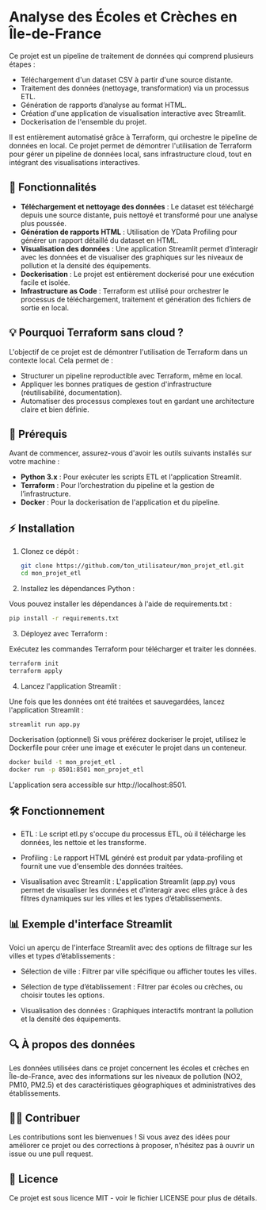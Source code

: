 # Analyse des Écoles et Crèches en Île-de-France

Ce projet est un pipeline de traitement de données qui comprend plusieurs étapes :

- Téléchargement d'un dataset CSV à partir d'une source distante.
- Traitement des données (nettoyage, transformation) via un processus ETL.
- Génération de rapports d’analyse au format HTML.
- Création d'une application de visualisation interactive avec Streamlit.
- Dockerisation de l'ensemble du projet.

Il est entièrement automatisé grâce à Terraform, qui orchestre le pipeline de données en local. Ce projet permet de démontrer l'utilisation de Terraform pour gérer un pipeline de données local, sans infrastructure cloud, tout en intégrant des visualisations interactives.

## 🚀 Fonctionnalités

- **Téléchargement et nettoyage des données** : Le dataset est téléchargé depuis une source distante, puis nettoyé et transformé pour une analyse plus poussée.
- **Génération de rapports HTML** : Utilisation de YData Profiling pour générer un rapport détaillé du dataset en HTML.
- **Visualisation des données** : Une application Streamlit permet d’interagir avec les données et de visualiser des graphiques sur les niveaux de pollution et la densité des équipements.
- **Dockerisation** : Le projet est entièrement dockerisé pour une exécution facile et isolée.
- **Infrastructure as Code** : Terraform est utilisé pour orchestrer le processus de téléchargement, traitement et génération des fichiers de sortie en local.

## 💡 Pourquoi Terraform sans cloud ?

L'objectif de ce projet est de démontrer l'utilisation de Terraform dans un contexte local. Cela permet de :

- Structurer un pipeline reproductible avec Terraform, même en local.
- Appliquer les bonnes pratiques de gestion d'infrastructure (réutilisabilité, documentation).
- Automatiser des processus complexes tout en gardant une architecture claire et bien définie.

## 🔧 Prérequis

Avant de commencer, assurez-vous d'avoir les outils suivants installés sur votre machine :

- **Python 3.x** : Pour exécuter les scripts ETL et l'application Streamlit.
- **Terraform** : Pour l’orchestration du pipeline et la gestion de l’infrastructure.
- **Docker** : Pour la dockerisation de l'application et du pipeline.

## ⚡ Installation

1. Clonez ce dépôt :

   ```bash
   git clone https://github.com/ton_utilisateur/mon_projet_etl.git
   cd mon_projet_etl
   ```

2. Installez les dépendances Python :

Vous pouvez installer les dépendances à l'aide de requirements.txt :
  ```bash
  pip install -r requirements.txt
  ```

3. Déployez avec Terraform :

Exécutez les commandes Terraform pour télécharger et traiter les données.
  ```bash
  terraform init
  terraform apply
  ```
  
4. Lancez l'application Streamlit :

Une fois que les données ont été traitées et sauvegardées, lancez l'application Streamlit :
  ```bash
  streamlit run app.py
  ```

Dockerisation (optionnel)
Si vous préférez dockeriser le projet, utilisez le Dockerfile pour créer une image et exécuter le projet dans un conteneur.
  ```bash
  docker build -t mon_projet_etl .
  docker run -p 8501:8501 mon_projet_etl
  ```

L'application sera accessible sur http://localhost:8501.

## 🛠️ Fonctionnement
- ETL : Le script etl.py s'occupe du processus ETL, où il télécharge les données, les nettoie et les transforme.

- Profiling : Le rapport HTML généré est produit par ydata-profiling et fournit une vue d'ensemble des données traitées.

- Visualisation avec Streamlit : L'application Streamlit (app.py) vous permet de visualiser les données et d'interagir avec elles grâce à des filtres dynamiques sur les villes et les types d’établissements.

## 📊 Exemple d'interface Streamlit
Voici un aperçu de l'interface Streamlit avec des options de filtrage sur les villes et types d’établissements :

- Sélection de ville : Filtrer par ville spécifique ou afficher toutes les villes.

- Sélection de type d’établissement : Filtrer par écoles ou crèches, ou choisir toutes les options.

- Visualisation des données : Graphiques interactifs montrant la pollution et la densité des équipements.

## 🔍 À propos des données
Les données utilisées dans ce projet concernent les écoles et crèches en Île-de-France, avec des informations sur les niveaux de pollution (NO2, PM10, PM2.5) et des caractéristiques géographiques et administratives des établissements.

## 👨‍💻 Contribuer
Les contributions sont les bienvenues ! Si vous avez des idées pour améliorer ce projet ou des corrections à proposer, n’hésitez pas à ouvrir un issue ou une pull request.

## 📜 Licence
Ce projet est sous licence MIT - voir le fichier LICENSE pour plus de détails.

